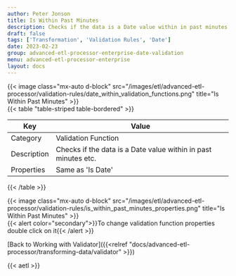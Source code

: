 ```yaml
---
author: Peter Jonson
title: Is Within Past Minutes
description: Checks if the data is a Date value within in past minutes etc.
draft: false
tags: ['Transformation', 'Validation Rules', 'Date']
date: 2023-02-23
group: advanced-etl-processor-enterprise-date-validation
menu: advanced-etl-processor-enterprise
layout: docs
---
```


{{< image class="mx-auto d-block"  src="/images/etl/advanced-etl-processor/validation-rules/date_within_validation_functions.png" title="Is Within Past Minutes" >}}
\
{{< table "table-striped table-bordered" >}}

| Key         | Value                                                          |
| ----------- | -------------------------------------------------------------- |
| Category    | Validation Function                                            |
| Description | Checks if the data is a Date value within in past minutes etc. |
| Properties  | Same as 'Is Date'                                              |

{{< /table >}}

{{< image class="mx-auto d-block"  src="/images/etl/advanced-etl-processor/validation-rules/is_within_past_minutes_properties.png" title="Is Within Past Minutes" >}}
\
{{< alert color="secondary">}}To change validation function properties double click on it{{< /alert >}}

[Back to Working with Validator]({{<relref "docs/advanced-etl-processor/transforming-data/validator" >}})

{{< aetl >}}
